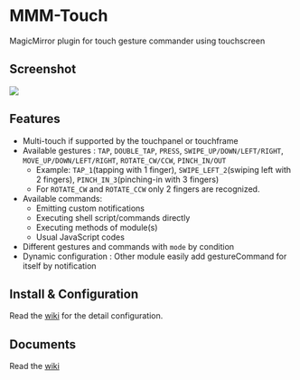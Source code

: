 # MMM-Touch
MagicMirror plugin for touch gesture commander using touchscreen  

## Screenshot
![](https://raw.githubusercontent.com/gfischershaw/MMM-Touch/master/MMM-Touch.png)

## Features
- Multi-touch if supported by the touchpanel or touchframe
- Available gestures : `TAP`, `DOUBLE_TAP`, `PRESS`, `SWIPE_UP/DOWN/LEFT/RIGHT`, `MOVE_UP/DOWN/LEFT/RIGHT`, `ROTATE_CW/CCW`, `PINCH_IN/OUT`
  - Example: `TAP_1`(tapping with 1 finger), `SWIPE_LEFT_2`(swiping left with 2 fingers), `PINCH_IN_3`(pinching-in with 3 fingers)
  - For `ROTATE_CW` and `ROTATE_CCW` only 2 fingers are recognized.
- Available commands:
  - Emitting custom notifications
  - Executing shell script/commands directly
  - Executing methods of module(s)
  - Usual JavaScript codes
- Different gestures and commands with `mode` by condition
- Dynamic configuration : Other module easily add gestureCommand for itself by notification

## Install & Configuration
Read the [wiki](../../wiki) for the detail configuration.

## Documents
Read the [wiki](../../wiki)
